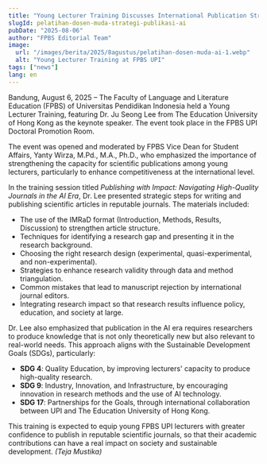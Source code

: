 ```yaml
---
title: "Young Lecturer Training Discusses International Publication Strategies in the AI Era"
slugId: pelatihan-dosen-muda-strategi-publikasi-ai
pubDate: "2025-08-06"
author: "FPBS Editorial Team"
image:
  url: "/images/berita/2025/8agustus/pelatihan-dosen-muda-ai-1.webp"
  alt: "Young Lecturer Training at FPBS UPI"
tags: ["news"]
lang: en
---
```


Bandung, August 6, 2025 – The Faculty of Language and Literature Education (FPBS) of Universitas Pendidikan Indonesia held a Young Lecturer Training, featuring Dr. Ju Seong Lee from The Education University of Hong Kong as the keynote speaker. The event took place in the FPBS UPI Doctoral Promotion Room.

The event was opened and moderated by FPBS Vice Dean for Student Affairs, Yanty Wirza, M.Pd., M.A., Ph.D., who emphasized the importance of strengthening the capacity for scientific publications among young lecturers, particularly to enhance competitiveness at the international level.

In the training session titled *Publishing with Impact: Navigating High-Quality Journals in the AI Era*, Dr. Lee presented strategic steps for writing and publishing scientific articles in reputable journals. The materials included:

- The use of the IMRaD format (Introduction, Methods, Results, Discussion) to strengthen article structure.
- Techniques for identifying a research gap and presenting it in the research background.
- Choosing the right research design (experimental, quasi-experimental, and non-experimental).
- Strategies to enhance research validity through data and method triangulation.
- Common mistakes that lead to manuscript rejection by international journal editors.
- Integrating research impact so that research results influence policy, education, and society at large.

Dr. Lee also emphasized that publication in the AI era requires researchers to produce knowledge that is not only theoretically new but also relevant to real-world needs. This approach aligns with the Sustainable Development Goals (SDGs), particularly:  
- **SDG 4**: Quality Education, by improving lecturers' capacity to produce high-quality research.  
- **SDG 9**: Industry, Innovation, and Infrastructure, by encouraging innovation in research methods and the use of AI technology.  
- **SDG 17**: Partnerships for the Goals, through international collaboration between UPI and The Education University of Hong Kong.  

This training is expected to equip young FPBS UPI lecturers with greater confidence to publish in reputable scientific journals, so that their academic contributions can have a real impact on society and sustainable development. *(Teja Mustika)*

